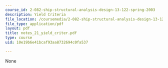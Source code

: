 ```yaml
---
course_id: 2-082-ship-structural-analysis-design-13-122-spring-2003
description: Yield Criteria
file_location: /coursemedia/2-082-ship-structural-analysis-design-13-122-spring-2003/10e19b6e41bcaf93aa8732694c0fa537_notes_21_yield_criter.pdf
file_type: application/pdf
layout: pdf
title: notes_21_yield_criter.pdf
type: course
uid: 10e19b6e41bcaf93aa8732694c0fa537

---
```

None